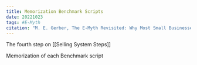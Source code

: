 ```yaml
---
title: Memorization Benchmark Scripts
date: 20221023
tags: #E-Myth
citation: "M. E. Gerber, The E-Myth Revisited: Why Most Small Businesses Don’t Work and What to Do About It. Harper Collins, 2009."
---
```

The fourth step on [[Selling System Steps]]

Memorization of each Benchmark script